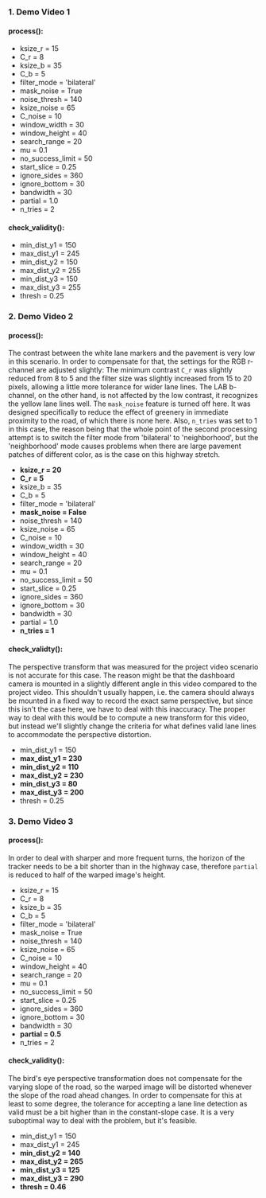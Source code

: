 ### 1. Demo Video 1

#### process():

- ksize_r = 15
- C_r = 8
- ksize_b = 35
- C_b = 5
- filter_mode = 'bilateral'
- mask_noise = True
- noise_thresh = 140
- ksize_noise = 65
- C_noise = 10
- window_width = 30
- window_height = 40
- search_range = 20
- mu = 0.1
- no_success_limit = 50
- start_slice = 0.25
- ignore_sides = 360
- ignore_bottom = 30
- bandwidth = 30
- partial = 1.0
- n_tries = 2

#### check_validity():

- min_dist_y1 = 150
- max_dist_y1 = 245
- min_dist_y2 = 150
- max_dist_y2 = 255
- min_dist_y3 = 150
- max_dist_y3 = 255
- thresh = 0.25

### 2. Demo Video 2

#### process():

The contrast between the white lane markers and the pavement is very low in this scenario. In order to compensate for that, the settings for the RGB r-channel are adjusted slightly: The minimum contrast `C_r` was slightly reduced from 8 to 5 and the filter size was slightly increased from 15 to 20 pixels, allowing a little more tolerance for wider lane lines. The LAB b-channel, on the other hand, is not affected by the low contrast, it recognizes the yellow lane lines well. The `mask_noise` feature is turned off here. It was designed specifically to reduce the effect of greenery in immediate proximity to the road, of which there is none here. Also, `n_tries` was set to 1 in this case, the reason being that the whole point of the second processing attempt is to switch the filter mode from 'bilateral' to 'neighborhood', but the 'neighborhood' mode causes problems when there are large pavement patches of different color, as is the case on this highway stretch.

- **ksize_r = 20**
- **C_r = 5**
- ksize_b = 35
- C_b = 5
- filter_mode = 'bilateral'
- **mask_noise = False**
- noise_thresh = 140
- ksize_noise = 65
- C_noise = 10
- window_width = 30
- window_height = 40
- search_range = 20
- mu = 0.1
- no_success_limit = 50
- start_slice = 0.25
- ignore_sides = 360
- ignore_bottom = 30
- bandwidth = 30
- partial = 1.0
- **n_tries = 1**

#### check_validty():

The perspective transform that was measured for the project video scenario is not accurate for this case. The reason might be that the dashboard camera is mounted in a slightly different angle in this video compared to the project video. This shouldn't usually happen, i.e. the camera should always be mounted in a fixed way to record the exact same perspective, but since this isn't the case here, we have to deal with this inaccuracy. The proper way to deal with this would be to compute a new transform for this video, but instead we'll slightly change the criteria for what defines valid lane lines to accommodate the perspective distortion.

- min_dist_y1 = 150
- **max_dist_y1 = 230**
- **min_dist_y2 = 110**
- **max_dist_y2 = 230**
- **min_dist_y3 = 80**
- **max_dist_y3 = 200**
- thresh = 0.25

### 3. Demo Video 3

#### process():

In order to deal with sharper and more frequent turns, the horizon of the tracker needs to be a bit shorter than in the highway case, therefore `partial` is reduced to half of the warped image's height.

- ksize_r = 15
- C_r = 8
- ksize_b = 35
- C_b = 5
- filter_mode = 'bilateral'
- mask_noise = True
- noise_thresh = 140
- ksize_noise = 65
- C_noise = 10
- window_height = 40
- search_range = 20
- mu = 0.1
- no_success_limit = 50
- start_slice = 0.25
- ignore_sides = 360
- ignore_bottom = 30
- bandwidth = 30
- **partial = 0.5**
- n_tries = 2

#### check_validity():

The bird's eye perspective transformation does not compensate for the varying slope of the road, so the warped image will be distorted whenever the slope of the road ahead changes. In order to compensate for this at least to some degree, the tolerance for accepting a lane line detection as valid must be a bit higher than in the constant-slope case. It is a very suboptimal way to deal with the problem, but it's feasible.

- min_dist_y1 = 150
- max_dist_y1 = 245
- **min_dist_y2 = 140**
- **max_dist_y2 = 265**
- **min_dist_y3 = 125**
- **max_dist_y3 = 290**
- **thresh = 0.46**
